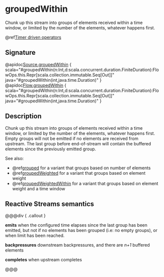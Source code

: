 # groupedWithin

Chunk up this stream into groups of elements received within a time window, or limited by the number of the elements, whatever happens first.

@ref[Timer driven operators](../index.md#timer-driven-operators)

## Signature

@apidoc[Source.groupedWithin](Source) { scala="#groupedWithin(n:Int,d:scala.concurrent.duration.FiniteDuration):FlowOps.this.Repr[scala.collection.immutable.Seq[Out]]" java="#groupedWithin(int,java.time.Duration)" }
@apidoc[Flow.groupedWithin](Flow) { scala="#groupedWithin(n:Int,d:scala.concurrent.duration.FiniteDuration):FlowOps.this.Repr[scala.collection.immutable.Seq[Out]]" java="#groupedWithin(int,java.time.Duration)" }


## Description

Chunk up this stream into groups of elements received within a time window, or limited by the number of the elements,
whatever happens first. Empty groups will not be emitted if no elements are received from upstream.
The last group before end-of-stream will contain the buffered elements since the previously emitted group.

See also:

* @ref[grouped](grouped.md) for a variant that groups based on number of elements
* @ref[groupedWeighted](groupedWeighted.md) for a variant that groups based on element weight
* @ref[groupedWeightedWithin](groupedWeightedWithin.md) for a variant that groups based on element weight and a time window

## Reactive Streams semantics

@@@div { .callout }

**emits** when the configured time elapses since the last group has been emitted,
but not if no elements has been grouped (i.e: no empty groups), or when limit has been reached.

**backpressures** downstream backpressures, and there are *n+1* buffered elements

**completes** when upstream completes

@@@

